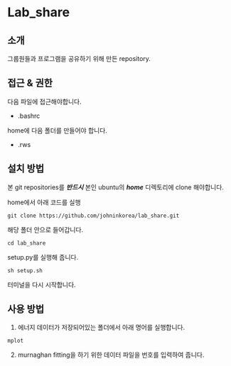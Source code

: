 # Lab_share

## 소개

그룹원들과 프로그램을 공유하기 위해 만든 repository.


## 접근 & 권한
  다음 파일에 접근해야합니다.
* .bashrc

home에 다음 폴더를 만들어야 합니다.
* .rws


## 설치 방법
본 git repositories를 ***반드시*** 본인 ubuntu의 ***home*** 디렉토리에 clone 해야합니다.

home에서 아래 코드를 실행
```
git clone https://github.com/johninkorea/lab_share.git
```
해당 폴더 안으로 들어갑니다.
```
cd lab_share
```
setup.py를 실행해 줍니다.
```
sh setup.sh
```
터미널을 다시 시작합니다.


## 사용 방법
1. 에너지 데이터가 저장되어있는 폴더에서 아래 명어를 실행합니다.
```
mplot
```
2. murnaghan fitting을 하기 위한 데이터 파일을 번호를 입력하여 줍니다.





